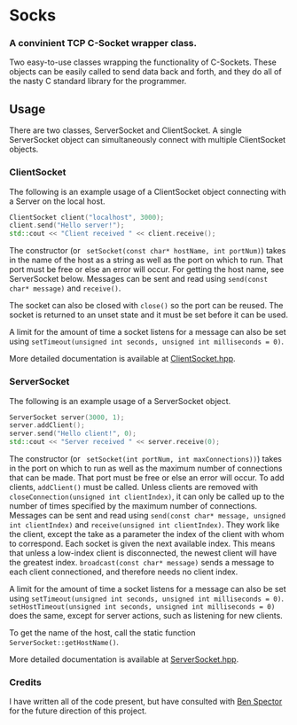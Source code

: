 # Socks
### A convinient TCP C-Socket wrapper class.

Two easy-to-use classes wrapping the functionality of C-Sockets. These objects can be easily called to send data back and forth, and they do all of the nasty C standard library for the programmer.

## Usage

There are two classes, ServerSocket and ClientSocket. A single ServerSocket object can simultaneously connect with multiple ClientSocket objects.

### ClientSocket

The following is an example usage of a ClientSocket object connecting with a Server on the local host.
```C++
ClientSocket client("localhost", 3000);
client.send("Hello server!");
std::cout << "Client received " << client.receive();
```

The constructor (or ``` setSocket(const char* hostName, int portNum)```) takes in the name of the host as a string as well as the port on which to run. That port must be free or else an error will occur. For getting the host name, see ServerSocket below. Messages can be sent and read using ```send(const char* message)``` and ```receive()```.

The socket can also be closed with ```close()``` so the port can be reused. The socket is returned to an unset state and it must be set before it can be used.

A limit for the amount of time a socket listens for a message can also be set using ```setTimeout(unsigned int seconds, unsigned int milliseconds = 0)```.

More detailed documentation is available at [ClientSocket.hpp](https://github.com/ja-San/Socks/blob/master/C-Sockets/ClientSocket.hpp).

### ServerSocket
The following is an example usage of a ServerSocket object.
```C++
ServerSocket server(3000, 1);
server.addClient();
server.send("Hello client!", 0);
std::cout << "Server received " << server.receive(0);
```

The constructor (or ``` setSocket(int portNum, int maxConnections))```) takes in the port on which to run as well as the maximum number of connections that can be made. That port must be free or else an error will occur. To add clients, ```addClient()``` must be called. Unless clients are removed with ```closeConnection(unsigned int clientIndex)```, it can only be called up to the number of times specified by the maximum number of connections. Messages can be sent and read using ```send(const char* message, unsigned int clientIndex)``` and ```receive(unsigned int clientIndex)```. They work like the client, except the take as a parameter the index of the client with whom to correspond. Each socket is given the next available index. This means that unless a low-index client is disconnected, the newest client will have the greatest index. ```broadcast(const char* message)``` sends a message to each client connectioned, and therefore needs no client index. 

A limit for the amount of time a socket listens for a message can also be set using ```setTimeout(unsigned int seconds, unsigned int milliseconds = 0)```.  ```setHostTimeout(unsigned int seconds, unsigned int milliseconds = 0)``` does the same, except for server actions, such as listening for new clients.

To get the name of the host, call the static function ```ServerSocket::getHostName()```.

More detailed documentation is available at [ServerSocket.hpp](https://github.com/ja-San/Socks/blob/master/C-Sockets/ServerSocket.hpp).

### Credits
I have written all of the code present, but have consulted with [Ben Spector](https://github.com/sydriax) for the future  direction of this project.
